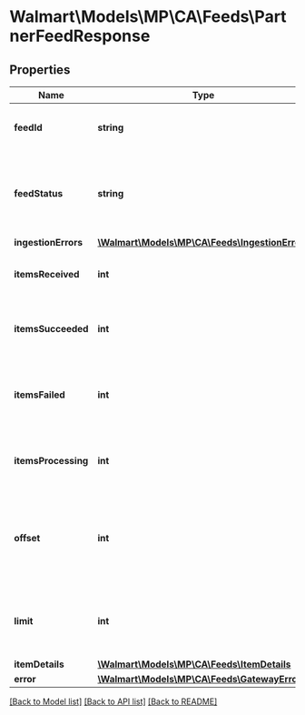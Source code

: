 # Walmart\Models\MP\CA\Feeds\PartnerFeedResponse

## Properties

Name | Type | Description | Notes
------------ | ------------- | ------------- | -------------
**feedId** | **string** | A unique ID used for tracking the Feed File | [optional]
**feedStatus** | **string** | Can be one of the following: RECEIVED, INPROGRESS, PROCESSED, or ERROR | [optional]
**ingestionErrors** | [**\Walmart\Models\MP\CA\Feeds\IngestionErrors**](IngestionErrors.md) |  | [optional]
**itemsReceived** | **int** | The number of items received in the feed | [optional]
**itemsSucceeded** | **int** | The number of items in the feed that processed successfully | [optional]
**itemsFailed** | **int** | The number of items in the feed that failed due to a data or system error | [optional]
**itemsProcessing** | **int** | The number of items in the feed that are still processing | [optional]
**offset** | **int** | The object response to the starting number, where 0 is the first entity available for request | [optional]
**limit** | **int** | The number of items returned. Cannot be greater than 1000. | [optional]
**itemDetails** | [**\Walmart\Models\MP\CA\Feeds\ItemDetails**](ItemDetails.md) |  | [optional]
**error** | [**\Walmart\Models\MP\CA\Feeds\GatewayError[]**](GatewayError.md) |  | [optional]


[[Back to Model list]](./) [[Back to API list]](../../../../../README.md#supported-apis) [[Back to README]](../../../../../README.md)
